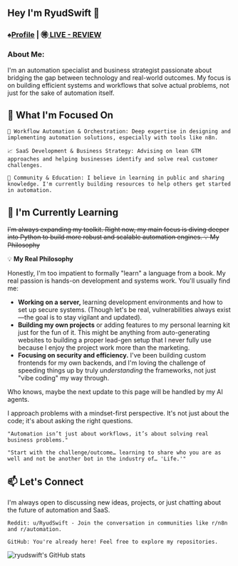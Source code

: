 

## Hey I'm RyudSwift 👋

### ♠️[Profile](https://ryudswift.github.io/Profile/)  | 🉐[ LIVE - REVIEW](https://ryudswift.github.io/Profile-Review/)

### About Me:
I'm an automation specialist and business strategist passionate about bridging the gap between technology and real-world outcomes. My focus is on building efficient systems and workflows that solve actual problems, not just for the sake of automation itself.

## 🎯 What I'm Focused On

    🤖 Workflow Automation & Orchestration: Deep expertise in designing and implementing automation solutions, especially with tools like n8n.

    📈 SaaS Development & Business Strategy: Advising on lean GTM approaches and helping businesses identify and solve real customer challenges.

    🤝 Community & Education: I believe in learning in public and sharing knowledge. I'm currently building resources to help others get started in automation.

## 🌱 I'm Currently Learning

~~I'm always expanding my toolkit. Right now, my main focus is diving deeper into Python to build more robust and scalable automation engines.
💡 My Philosophy~~


💡 **My Real Philosophy**

Honestly, I'm too impatient to formally "learn" a language from a book. My real passion is hands-on development and systems work. You'll usually find me:

* **Working on a server,** learning development environments and how to set up secure systems. (Though let's be real, vulnerabilities always exist—the goal is to stay vigilant and updated).
* **Building my own projects** or adding features to my personal learning kit just for the fun of it. This might be anything from auto-generating websites to building a proper lead-gen setup that I never fully use because I enjoy the project work more than the marketing.
* **Focusing on security and efficiency.** I've been building custom frontends for my own backends, and I'm loving the challenge of speeding things up by truly *understanding* the frameworks, not just "vibe coding" my way through.

Who knows, maybe the next update to this page will be handled by my AI agents.


I approach problems with a mindset-first perspective. It's not just about the code; it's about asking the right questions.

    "Automation isn’t just about workflows, it’s about solving real business problems."

    "Start with the challenge/outcome… learning to share who you are as well and not be another bot in the industry of… 'Life.'"

## 📫 Let's Connect

I'm always open to discussing new ideas, projects, or just chatting about the future of automation and SaaS.

    Reddit: u/RyudSwift - Join the conversation in communities like r/n8n and r/automation.

    GitHub: You're already here! Feel free to explore my repositories.

![ryudswift's GitHub stats](https://github-readme-stats.vercel.app/api?username=ryudswift&hide=contribs,prs)
<!---
ryudswift/ryudswift is a ✨ special ✨ repository because its README.md (this file) appears on your GitHub profile.
--->
